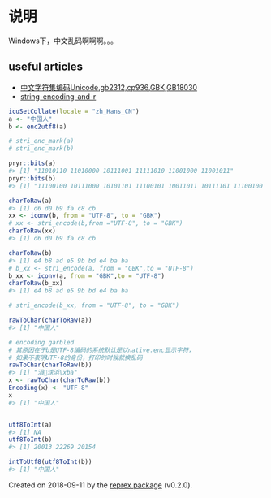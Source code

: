 # 说明

Windows下，中文乱码啊啊啊。。。

## useful articles

- [中文字符集编码Unicode,gb2312,cp936,GBK,GB18030](https://blog.csdn.net/zhangzhengyi03539/article/details/49308255)
- [string-encoding-and-r](https://kevinushey.github.io/blog/2018/02/21/string-encoding-and-r/)

``` r
icuSetCollate(locale = "zh_Hans_CN")
a <- "中国人"
b <- enc2utf8(a)

# stri_enc_mark(a)
# stri_enc_mark(b)

pryr::bits(a)
#> [1] "11010110 11010000 10111001 11111010 11001000 11001011"
pryr::bits(b)
#> [1] "11100100 10111000 10101101 11100101 10011011 10111101 11100100 10111010 10111010"

charToRaw(a)
#> [1] d6 d0 b9 fa c8 cb
xx <- iconv(b, from = "UTF-8", to = "GBK")
# xx <- stri_encode(b,from ="UTF-8", to = "GBK")
charToRaw(xx)
#> [1] d6 d0 b9 fa c8 cb

charToRaw(b)
#> [1] e4 b8 ad e5 9b bd e4 ba ba
# b_xx <- stri_encode(a, from = "GBK",to = "UTF-8")
b_xx <- iconv(a, from = "GBK",to = "UTF-8")
charToRaw(b_xx)
#> [1] e4 b8 ad e5 9b bd e4 ba ba

# stri_encode(b_xx, from = "UTF-8", to = "GBK")

rawToChar(charToRaw(a))
#> [1] "中国人"

# encoding garbled
# 其原因在于b是UTF-8编码的系统默认是以native.enc显示字符，
# 如果不表明UTF-8的身份，打印的时候就换乱码
rawToChar(charToRaw(b))
#> [1] "涓浗浜\xba"
x <- rawToChar(charToRaw(b))
Encoding(x) <- "UTF-8"
x
#> [1] "中国人"


utf8ToInt(a)
#> [1] NA
utf8ToInt(b)
#> [1] 20013 22269 20154

intToUtf8(utf8ToInt(b))
#> [1] "中国人"
```

Created on 2018-09-11 by the [reprex package](http://reprex.tidyverse.org) (v0.2.0).
